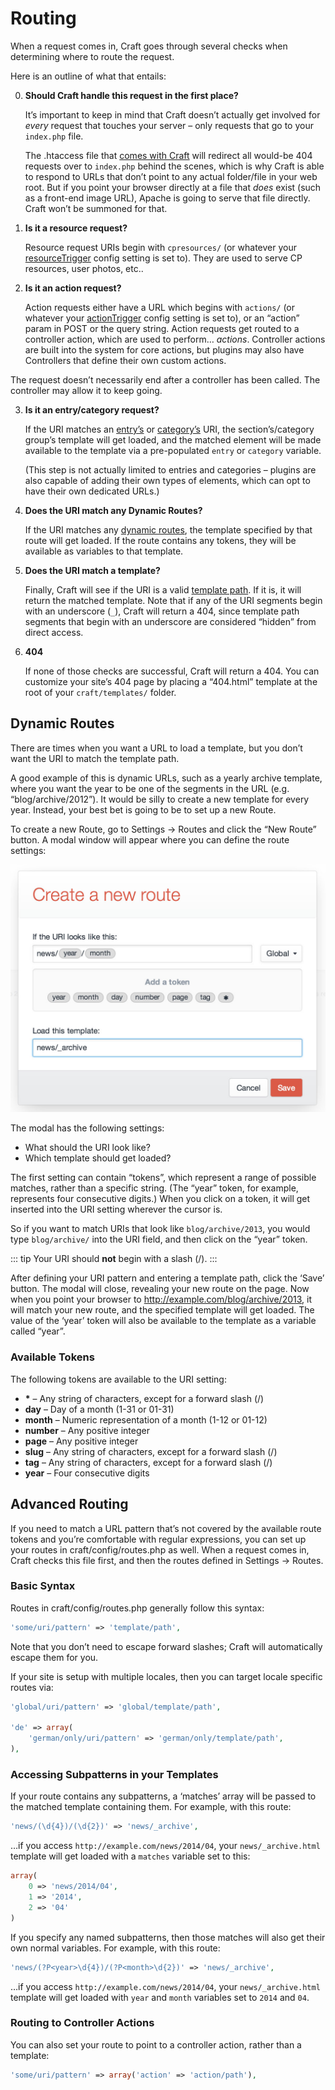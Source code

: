 # Routing

When a request comes in, Craft goes through several checks when determining where to route the request.

Here is an outline of what that entails:

0. **Should Craft handle this request in the first place?**

   It’s important to keep in mind that Craft doesn’t actually get involved for *every* request that touches your server – only requests that go to your `index.php` file.

   The .htaccess file that [comes with Craft](https://craftcms.com/support/remove-index.php) will redirect all would-be 404 requests over to `index.php` behind the scenes, which is why Craft is able to respond to URLs that don’t point to any actual folder/file in your web root. But if you point your browser directly at a file that *does* exist (such as a front-end image URL), Apache is going to serve that file directly. Craft won’t be summoned for that.

1. **Is it a resource request?**

   Resource request URIs begin with `cpresources/` (or whatever your [resourceTrigger](config-settings.md#resourcetrigger) config setting is set to). They are used to serve CP resources, user photos, etc..

2. **Is it an action request?**

   Action requests either have a URL which begins with `actions/` (or whatever your [actionTrigger](config-settings.md#actiontrigger) config setting is set to), or an “action” param in POST or the query string. Action requests get routed to a controller action, which are used to perform… *actions*. Controller actions are built into the system for core actions, but plugins may also have Controllers that define their own custom actions.

  The request doesn’t necessarily end after a controller has been called. The controller may allow it to keep going.

3. **Is it an entry/category request?**

   If the URI matches an [entry’s](sections-and-entries.md) or [category’s](categories.md) URI, the section’s/category group’s template will get loaded, and the matched element will be made available to the template via a pre-populated `entry` or `category` variable.

   (This step is not actually limited to entries and categories – plugins are also capable of adding their own types of elements, which can opt to have their own dedicated URLs.)

4. **Does the URI match any Dynamic Routes?**

   If the URI matches any [dynamic routes](#dynamic-routes), the template specified by that route will get loaded. If the route contains any tokens, they will be available as variables to that template.

5. **Does the URI match a template?**

   Finally, Craft will see if the URI is a valid [template path](templating-overview.md#template-paths). If it is, it will return the matched template. Note that if any of the URI segments begin with an underscore (`_`), Craft will return a 404, since template path segments that begin with an underscore are considered “hidden” from direct access.

6. **404**

   If none of those checks are successful, Craft will return a 404. You can customize your site’s 404 page by placing a “404.html” template at the root of your `craft/templates/` folder.


## Dynamic Routes

There are times when you want a URL to load a template, but you don’t want the URI to match the template path.

A good example of this is dynamic URLs, such as a yearly archive template, where you want the year to be one of the segments in the URL (e.g. “blog/archive/2012”). It would be silly to create a new template for every year. Instead, your best bet is going to be to set up a new Route.

To create a new Route, go to Settings → Routes and click the “New Route” button. A modal window will appear where you can define the route settings:

![Routes](./images/routes.jpg)

The modal has the following settings:

* What should the URI look like?
* Which template should get loaded?

The first setting can contain “tokens”, which represent a range of possible matches, rather than a specific string. (The “year” token, for example, represents four consecutive digits.) When you click on a token, it will get inserted into the URI setting wherever the cursor is.

So if you want to match URIs that look like `blog/archive/2013`, you would type `blog/archive/` into the URI field, and then click on the “year” token.

::: tip
Your URI should **not** begin with a slash (/).
:::

After defining your URI pattern and entering a template path, click the ‘Save’ button. The modal will close, revealing your new route on the page. Now when you point your browser to <http://example.com/blog/archive/2013>, it will match your new route, and the specified template will get loaded. The value of the ‘year’ token will also be available to the template as a variable called “year”.


### Available Tokens

The following tokens are available to the URI setting:

* <strong>*</strong> – Any string of characters, except for a forward slash (/)
* **day** – Day of a month (1-31 or 01-31)
* **month** – Numeric representation of a month (1-12 or 01-12)
* **number** – Any positive integer
* **page** – Any positive integer
* **slug** – Any string of characters, except for a forward slash (/)
* **tag** – Any string of characters, except for a forward slash (/)
* **year** – Four consecutive digits


## Advanced Routing

If you need to match a URL pattern that’s not covered by the available route tokens and you’re comfortable with regular expressions, you can set up your routes in craft/config/routes.php as well. When a request comes in, Craft checks this file first, and then the routes defined in Settings → Routes.

### Basic Syntax

Routes in craft/config/routes.php generally follow this syntax:

```php
'some/uri/pattern' => 'template/path',
```

Note that you don’t need to escape forward slashes; Craft will automatically escape them for you.

If your site is setup with multiple locales, then you can target locale specific routes via:

```php
'global/uri/pattern' => 'global/template/path',

'de' => array(
    'german/only/uri/pattern' => 'german/only/template/path',
),
```

### Accessing Subpatterns in your Templates

If your route contains any subpatterns, a ‘matches’ array will be passed to the matched template containing them. For example, with this route:

```php
'news/(\d{4})/(\d{2})' => 'news/_archive',
```

…if you access `http://example.com/news/2014/04`, your `news/_archive.html` template will get loaded with a `matches` variable set to this:

```php
array(
    0 => 'news/2014/04',
    1 => '2014',
    2 => '04'
)
```

If you specify any named subpatterns, then those matches will also get their own normal variables. For example, with this route:

```php
'news/(?P<year>\d{4})/(?P<month>\d{2})' => 'news/_archive',
```

…if you access `http://example.com/news/2014/04`, your `news/_archive.html` template will get loaded with `year` and `month` variables set to `2014` and `04`.

### Routing to Controller Actions

You can also set your route to point to a controller action, rather than a template:

```php
'some/uri/pattern' => array('action' => 'action/path'),
```
